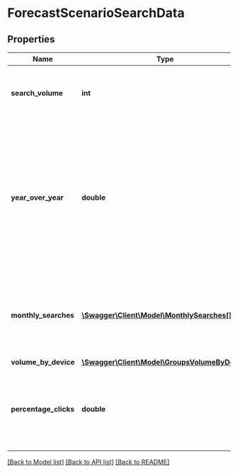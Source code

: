 # ForecastScenarioSearchData

## Properties
Name | Type | Description | Notes
------------ | ------------- | ------------- | -------------
**search_volume** | **int** | The average 12-month search volume of the keywords included in the scenario, as provided by Google Ads. | [optional] 
**year_over_year** | **double** | A numeric value representing the last month&#x27;s search volume divided by the search volume of the same month of the previous year. E.g. +27% year-over-year search trend would be represented as 1.27.  The returned values will be capped at 10, which represents \&quot;newcomers\&quot; (keywords that registered very low search volumes in the previous year). | [optional] 
**monthly_searches** | [**\Swagger\Client\Model\MonthlySearches[]**](MonthlySearches.md) | An array of objects containing the average search volumes for each of the previous 13 months for the keywords included in the scenario, as provided by Google Ads. | [optional] 
**volume_by_device** | [**\Swagger\Client\Model\GroupsVolumeByDevice**](GroupsVolumeByDevice.md) |  | [optional] 
**percentage_clicks** | **double** | The percentage of searches that end up clicking on organic results, after discounting the searches satisfied by SERP features. Blended metric between desktop and mobile searches. | [optional] 

[[Back to Model list]](../../README.md#documentation-for-models) [[Back to API list]](../../README.md#documentation-for-api-endpoints) [[Back to README]](../../README.md)

